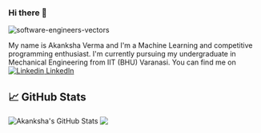 ### Hi there 👋
![software-engineers-vectors](https://user-images.githubusercontent.com/65956313/112352480-ccbe5f00-8cf0-11eb-9b81-3668edb85f40.png)

My name is Akanksha Verma and I'm a Machine Learning and competitive programming enthusiast. I'm currently pursuing my undergraduate in Mechanical Engineering from IIT (BHU) Varanasi. You can find me on [![Linkedin](https://i.stack.imgur.com/gVE0j.png) LinkedIn](https://www.linkedin.com/in/akanksha-verma-4b0b2b1a4/)
&nbsp;


## &#x1f4c8; GitHub Stats

<img align="center" src="https://github-readme-stats.vercel.app/api?username=aka0909&show_icons=true&line_height=27&count_private=true&title_color=ffffff&text_color=c9cacc&icon_color=2bbc8a&bg_color=1d1f21" alt="Akanksha's GitHub Stats" />
 
<img align="center" src="https://github-readme-stats.vercel.app/api/top-langs/?username=aka0909&hide=java&title_color=ffffff&text_color=c9cacc&icon_color=2bbc8a&bg_color=1d1f21" />


<!--
**aka0909/aka0909** is a ✨ _special_ ✨ repository because its `README.md` (this file) appears on your GitHub profile.

Here are some ideas to get you started:

- 🔭 I’m currently working on ...
- 🌱 I’m currently learning ...
- 👯 I’m looking to collaborate on ...
- 🤔 I’m looking for help with ...
- 💬 Ask me about ...
- 📫 How to reach me: ...
- 😄 Pronouns: ...
- ⚡ Fun fact: ...
-->
